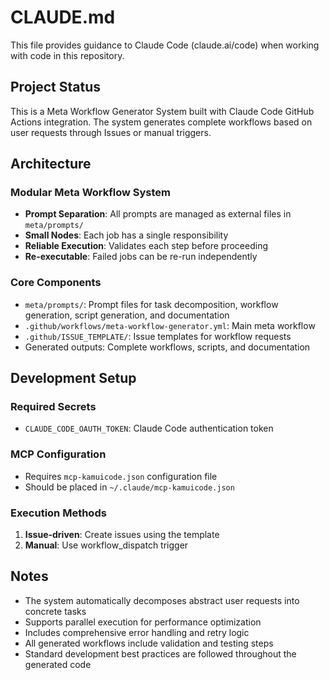 # CLAUDE.md

This file provides guidance to Claude Code (claude.ai/code) when working with code in this repository.

## Project Status

This is a Meta Workflow Generator System built with Claude Code GitHub Actions integration. The system generates complete workflows based on user requests through Issues or manual triggers.

## Architecture

### Modular Meta Workflow System
- **Prompt Separation**: All prompts are managed as external files in `meta/prompts/`
- **Small Nodes**: Each job has a single responsibility
- **Reliable Execution**: Validates each step before proceeding
- **Re-executable**: Failed jobs can be re-run independently

### Core Components
- `meta/prompts/`: Prompt files for task decomposition, workflow generation, script generation, and documentation
- `.github/workflows/meta-workflow-generator.yml`: Main meta workflow
- `.github/ISSUE_TEMPLATE/`: Issue templates for workflow requests
- Generated outputs: Complete workflows, scripts, and documentation

## Development Setup

### Required Secrets
- `CLAUDE_CODE_OAUTH_TOKEN`: Claude Code authentication token

### MCP Configuration
- Requires `mcp-kamuicode.json` configuration file
- Should be placed in `~/.claude/mcp-kamuicode.json`

### Execution Methods
1. **Issue-driven**: Create issues using the template
2. **Manual**: Use workflow_dispatch trigger

## Notes

- The system automatically decomposes abstract user requests into concrete tasks
- Supports parallel execution for performance optimization
- Includes comprehensive error handling and retry logic
- All generated workflows include validation and testing steps
- Standard development best practices are followed throughout the generated code
